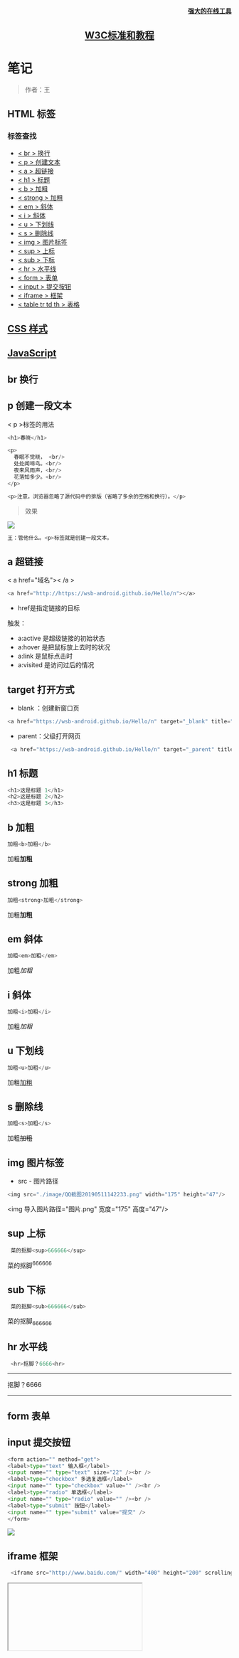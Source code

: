 
<h4 align="right">
    <a href="https://tool.lu/">强大的在线工具</a>
</h4>
<h2 align="center">
    <a href="http://www.w3school.com.cn/index.html">W3C标准和教程</a>
</h2>

# 笔记

 >作者：王
 
## HTML 标签

### 标签查找
 - [< br > 换行](#br-换行)
 - [< p > 创建文本](#p-创建一段文本)
 - [< a > 超链接](#a-超链接)
 - [< h1 > 标题](#h1-标题)
 - [< b > 加粗](#b-加粗)
 - [< strong > 加粗](#strong-加粗)
 - [< em > 斜体](#em-斜体)
 - [< i > 斜体](#i-斜体)
 - [< u > 下划线](#u-下划线)
 - [< s > 删除线](#s-删除线)
 - [< img > 图片标签](#img-图片标签)
 - [< sup > 上标](#sup-上标)
 - [< sub > 下标](#sub-下标)
 - [< hr > 水平线](#hr-水平线)
 - [< form > 表单](#form-表单)
 - [< input > 提交按钮](#input-提交按钮)
 - [< iframe > 框架](#iframe-框架)
 - [< table tr td th > 表格](#table-tr-td-th-表格)


## [CSS 样式](#css)

## [ JavaScript ](#JavaScript)
 
## br 换行

## p 创建一段文本

< p >标签的用法
 ```Python
<h1>春晓</h1>

<p>
   春眠不觉晓， <br/>
   处处闻啼鸟。<br/>
   夜来风雨声，<br/>
   花落知多少。<br/>
</p>

<p>注意，浏览器忽略了源代码中的排版（省略了多余的空格和换行）。</p>
```
>效果

![](./image/QQ截图20190511142233.png)

```Python
王：管他什么。<p>标签就是创建一段文本。
```
## a 超链接

< a href="域名">< /a >
 ```Python
 <a href="http://https://wsb-android.github.io/Hello/n"></a>
```
 - href是指定链接的目标
 
 触发：
 - a:active 是超级链接的初始状态
 - a:hover 是把鼠标放上去时的状况
 - a:link 是鼠标点击时
 - a:visited 是访问过后的情况
 
## target 打开方式

 - blank ：创建新窗口页
 
 ```Python
 <a href="https://wsb-android.github.io/Hello/n" target="_blank" title="转到WSB-Android主页">DIVCSS5</a>
```

 - parent：父级打开网页
 
```Python
 <a href="https://wsb-android.github.io/Hello/n" target="_parent" title="转到WSB-Android主页">DIVCSS5</a>
```

## h1 标题

```Python
<h1>这是标题 1</h1>
<h2>这是标题 2</h2>
<h3>这是标题 3</h3>
```

## b 加粗

```Python
加粗<b>加粗</b>
```
加粗<b>加粗</b>

## strong 加粗

```Python
加粗<strong>加粗</strong>
```
加粗<strong>加粗</strong>

## em 斜体

```Python
加粗<em>加粗</em>
```
加粗<em>加粗</em>

## i 斜体

```Python
加粗<i>加粗</i>
```
加粗<i>加粗</i>

## u 下划线

```Python
加粗<u>加粗</u>
```
加粗<u>加粗</u>

## s 删除线

```Python
加粗<s>加粗</s>
```
加粗<s>加粗</s>

## img 图片标签

 - src - 图片路径
 ```Python
 <img src="./image/QQ截图20190511142233.png" width="175" height="47"/>
```
 <img 导入图片路径="图片.png" 宽度="175" 高度="47"/>

## sup 上标

```Python
 菜的抠脚<sup>666666</sup>
```
菜的抠脚<sup>666666</sup>

## sub 下标

```Python
 菜的抠脚<sub>666666</sub>
```
菜的抠脚<sub>666666</sub>

## hr 水平线

```Python
 <hr>抠脚？6666<hr>
```
<hr>抠脚？6666<hr>

## form 表单

## input 提交按钮

```Python
<form action="" method="get"> 
<label>type="text" 输入框</label> 
<input name="" type="text" size="22" /><br /> 
<label>type="checkbox" 多选复选框</label> 
<input name="" type="checkbox" value="" /><br /> 
<label>type="radio" 单选框</label> 
<input name="" type="radio" value="" /><br /> 
<label>type="submit" 按钮</label> 
<input name="" type="submit" value="提交" /> 
</form> 
```

![](./image/1.png)

## iframe 框架

```Python
 <iframe src="http://www.baidu.com/" width="400" height="200" scrolling="yes" />
```

<iframe 导入="域名" 宽度="400" 高度="200" 滚动="是" />

```Python
1、常常用于一个网页中局域显示另外网页

2、是否显示滚动条，可以在标签内设置scrolling的不同值属性定义。
```

## table tr td th 表格

```Python

//<table 宽度="300" 边界="1" 间距="0">

<table width="300" border="1" cellspacing="0"> 
    <tr> 
        <th>班级</th> 
        <th>日期</th> 
        <th>标题</th> 
    </tr> 
    <tr> 
        <td>一班</td> 
        <td>2019-5-10</td> 
        <td>标题1</td> 
    </tr> 
    <tr> 
        <td>二班</td> 
        <td>2019-5-20</td> 
        <td>标题2</td> 
    </tr> 
</table> 
```
<table width="300px" border="1" cellspacing="0"> 
    <tr> 
        <th>班级</th> 
        <th>日期</th> 
        <th>标题</th> 
    </tr> 
    <tr> 
        <td>一班</td> 
        <td>2012-5-10</td> 
        <td>标题1</td> 
    </tr> 
    <tr> 
        <td>二班</td> 
        <td>2012-5-20</td> 
        <td>标题2</td> 
    </tr> 
</table> 

#### 注释：表格结构中td和th使用，没有区别均可使用。 “ th、td是行 ” “ tr是列 ” 

## button 按键





## CSS

## 外部样式导入
CSS样式导入
```Python
 <link rel="stylesheet" type="text/css" href="mystyle.css>
```

内联样式
```Python
 <p style="color:sienna;margin-left:20px">这是一个段落。</p>
```

## width 宽度
 - width：100%；百分比计算宽度
 - width：100px；像素计算宽度
 - width：100em；长度单位

## height 高度
 - height：100%；百分比计算高度
 - height：100px；像素计算高度
 - height：100em；对长度单位

## background-color 背景颜色

 - background-color：#000；

## background-image 背景图片

 - background-image：url（图片地址）；

## background-repeat 背景平铺方向

 - background-repeat:
 - repeat-x；水平平铺 
 - repeat-y；垂直居中
 - no-repeat；不平铺

## background-position 背景图像位置

 - top、bottom、left、right，center；可以使用长度值，如 100px 或 5em
 - background-position：
 - 50% 50%；百分百
 - 50px 50px；像素
 - top；上面
 - bottom；下面
 - left；左边 
 - right；右边
 - center; 居中
 - left top；左上
 - left bottom；左下
 - left center；向左居中
</br> ...

简单书写：body {background:#颜色 url('图片') 平铺 图像位置;} 
```Python
 body {background:#ffffff url('img_tree.png') no-repeat right top;}
```
body {background:#白色 url('图片') 不平铺 向右上;}

## border 边框

 - 四个边框
border-left 设置左边框
border-right 设置右边框
border-top 设置上边框
border-bottom 设置下边框

 - 四边相同边框border简写
#divcss5{border:1px solid #00F}
设置了divcss5对象盒子1px像素蓝色实线边框

 - 边框三个样式
通常我们可以对边框设置宽度（厚度）、边框样式、边框颜色这三个属性与参数。

 - 边框颜色：border-color:#000

 - 边框厚度（宽度）：border-width:1px
使用数字+单位设置边框厚度宽度，如1px(边框厚度宽度为1像素)，边框必须为正数字，大于0的数值。否则设置边框border样式无效。

 - border边框样式：border-style:solid

 - 边框样式值如下：
 - none : 　无边框。与任何指定的border-width值无关
 - hidden : 　隐藏边框。IE不支持
 - dotted : 　在MAC平台上IE4+与WINDOWS和UNIX平台上IE5.5+为点线。否则为实线（常用）
 - dashed : 　在MAC平台上IE4+与WINDOWS和UNIX平台上IE5.5+为虚线。否则为实线（常用）
 - solid : 　实线边框（常用）
 - double : 　双线边框。两条单线与其间隔的和等于指定的border-width值
 - groove : 　根据border-color的值画3D凹槽
 - ridge : 　根据border-color的值画菱形边框
 - inset : 　根据border-color的值画3D凹边
 - outset : 　根据border-color的值画3D凸边

## float 浮动
 - float:none 不使用浮动
 - float:left 靠左浮动
 - float:right 靠右浮动

## clear 清除浮动
 - clear:left 左不浮动
 - clear:right 右不浮动
 - clear:both 都不浮动
 - clear:none 不浮动
 - clear:inherit 继承

注释：继承：是指定继承父元素的相应属

## margin 外边距
 - margin-left 对象左边外延边距 （margin-left:5px; 左边外延距离5px）
 - margin-right 对象右边外延边距 （margin-right:5px; 右边外延距离5px）
 - margin-top 对象上边外延边距 （margin-top:5px; 上边外延距离5px）
 - margin-bottom 对象下边外延边距 （margin-bottom:5px; 下边外延距离5px）
 
 缩写：margin:5px 0 6px 4px  " margin:上 左 下 右 "
 
## margin：0 auto; 水平居中

## padding 内边距
 - padding-left 左边距
 - padding-right 右边距
 - padding-top 上边距
 - padding-bottom 下边距
 
## color 颜色

## font-size 字体大小
 - font-size:12px; 设置对象具体字体大小为12px
 - font-size:xx-small; 设置文字大小为最小
 - font-size:small; 设置文字字体大小为小
 - font-size:x-large; 设置对象字体大小为较大
 - font-size:larger; 设置对象字体大小为大
 - font-size:smaller; 相对于父容器中字体尺寸进行相对减小
 - font-size:50%; 相对于父容器中字体尺寸进行相应调整为50%大小
 - font-size:150%; 相对于父容器中字体尺寸进行相应调整为150%大小

## font-family 字体
 - HTML里字体设置 <font face="黑体">我是黑体字</font>
 - CSS里字体设置  .div{ font-family:"黑体";}
## display 显示隐藏

## position 定位
 - position：static 静态定位
 - position:relative 相对定位
 - position:absolute 绝对定位 
 - position:fixed 固定定位 相对浏览器定位
 
  | 定位模式         | 是否脱标占有位置          | 是否可以使用边偏移  | 移动位置的基准          |
  | --------------- | ------------------------ | ----------------- | ------------------------ |
  | 静态定位static	  | 不脱标，正常模式，占有位置 |  不可以            | 	正常模式                |
  | 相对定位relative	| 不脱标，占有位置	         |   可以            	|  相对自身的位置           |
  | 绝对定位absolute	| 脱标，不占有位置         	|   可以           	 |  相对于定义父级元素移动位置 |
  | 固定定位fixed	   | 脱标，不占有位置         	|   可以	            |  相对于浏览器移动位置       |

其他的都比较简单先看绝对定位吧：
 <br/>1.不要把他看得太难，其实很简单OJBK?
 <br/>2.随机定义一个相对定位，然后在定义一个你要移动的绝对定位，这样就OK了
 <br/>3.如果你定义多个定位的话你就要考虑堆叠顺序，z-index属性的是指定了一个元素的堆叠顺序（哪个元素应该放在前面，或后面）
一个元素可以有正数或负数的堆叠顺序：

## text-align 文本对齐
 - left : 左对齐
 - right : 右对齐
 - center : 居中

## cursor鼠标手势与光标
 - div{ cursor:default }默认正常鼠标指针
 - div{ cursor:hand }div{ cursor:text } 文本选择效果
 - div{ cursor:move } 移动选择效果
 - div{ cursor:pointer } 手指形状 链接选择效果
 - div{ cursor:url(url图片地址) }设置对象为图片

![](./image/3.png)

## letter-spacing 字间距

## line-height 行高

## display: inline-block; 转化为块元素

## border-radius:9px; 圆角

## border:none; 去边框

## JavaScript 

JS样式导入
```Python
 <link rel="stylesheet" type='text/javascript' href="js/new_file.js" />
```
| 关键字    |           |           |               |           |          |            |              |
| -------- | ---------- | ---------- | ------------ | -------- | -------- | ---------- | ------------ |
| abstract | else       | instanceof | super        | boolean  | enum     | int        | switch       |
| break    | export     | interface  | synchronized | byte     | extends  | let        | this         |
| case     | false      | long       | throw        | catch    | final    | native     | throws       |
| char     | finally    | new        | transient    | class    | float    | null       | true         |
| const    | for        | package    | try          | continue | function | private    | typeof       |
| debugger | goto       | protected  | var          | default  | if       | public     | void         |
| delete   | implements | return     | olatile        | do        | import    | short       | while         |
| double   | in         | static     | with           |


## 输出

 - document.getElementById(id) 查找ID
 - 使用 window.alert() 弹出警告框。
 - 使用 document.write() 方法将内容写到 HTML 文档中。
 - 使用 innerHTML 写入到 HTML 元素。
 - 使用 console.log() 写入到浏览器的控制台。

## if else 循环
 - 当调节为true（真）时执行if，当调节为false（假）时执行else。
 ```Python
 if (条件)        
  {       
  当条件为 true 时执行的代码      
  }        
else        
  {        
  当条件不为 true 时执行的代码        
  }
```
![](./image/03.gif)









